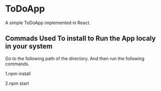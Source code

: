 # ToDoApp

A simple ToDoApp implemented in React.

## Commads Used To install to Run the App localy in your system

Go to the following path of the directory. And then run the following commands.

1.npm install

2.npm start
